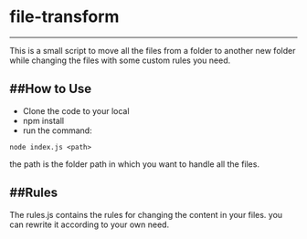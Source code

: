 # file-transform
---
This is a small script to move all the files from a folder to another new folder while changing the files with some custom rules you need.

##How to Use
---
* Clone the code to your local
* npm install
* run the command: 

```
node index.js <path>
```	
the path is the folder path in which you want to handle all the files.

##Rules
---
The rules.js contains the rules for changing the content in your files. you can rewrite it according to your own need.